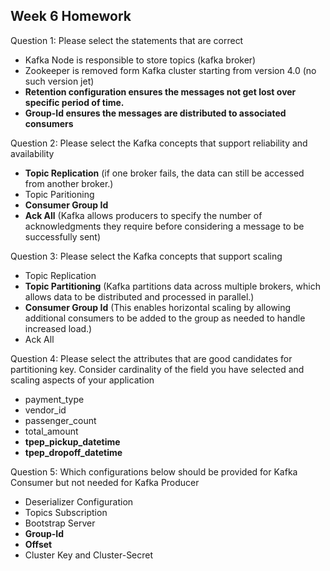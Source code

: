 ## Week 6 Homework


Question  1:  Please select the statements that are correct
- Kafka Node is responsible to store topics (kafka broker)
- Zookeeper is removed form Kafka cluster starting from version 4.0 (no such version jet)
- **Retention configuration ensures the messages not get lost over specific period of time.**
- **Group-Id ensures the messages are distributed to associated consumers**


Question 2: Please select the Kafka concepts that support reliability and availability
- **Topic Replication** (if one broker fails, the data can still be accessed from another broker.)
- Topic Paritioning
- **Consumer Group Id**
- **Ack All** (Kafka allows producers to specify the number of acknowledgments they require before considering a message to be successfully sent)

Question 3: Please select the Kafka concepts that support scaling

- Topic Replication
- **Topic Partitioning** (Kafka partitions data across multiple brokers, which allows data to be distributed and processed in parallel.)
- **Consumer Group Id** (This enables horizontal scaling by allowing additional consumers to be added to the group as needed to handle increased load.)
- Ack All

Question 4: Please select the attributes that are good candidates for partitioning key. Consider cardinality of the field you have selected and scaling aspects of your application
- payment_type
- vendor_id
- passenger_count
- total_amount
- **tpep_pickup_datetime**
- **tpep_dropoff_datetime**


Question 5:  Which configurations below should be provided for Kafka Consumer but not needed for Kafka Producer

- Deserializer Configuration
- Topics Subscription
- Bootstrap Server
- **Group-Id**
- **Offset**
- Cluster Key and Cluster-Secret 